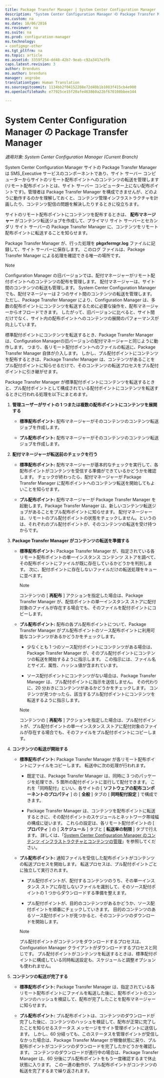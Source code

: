 ```yaml
---
title: Package Transfer Manager | System Center Configuration Manager
description: "System Center Configuration Manager の Package Transfer Manager がサイト サーバーからリモート配布ポイントにコンテンツを転送する方法を説明します。"
ms.custom: na
ms.date: 10/06/2016
ms.reviewer: na
ms.suite: na
ms.prod: configuration-manager
ms.technology:
- configmgr-other
ms.tgt_pltfrm: na
ms.topic: article
ms.assetid: 3359f254-dd48-42b7-9eab-c92a3417e3fb
caps.latest.revision: 3
author: Brenduns
ms.author: brenduns
manager: angrobe
translationtype: Human Translation
ms.sourcegitcommit: 1134bb2f04152288e72d40b1b1083f415cb4e900
ms.openlocfilehash: e77925ce15f20afe463860a22bf670108bbee344

---
```

# <a name="package-transfer-manager-in-system-center-configuration-manager"></a>System Center Configuration Manager の Package Transfer Manager

*適用対象: System Center Configuration Manager (Current Branch)*

System Center Configuration Manager サイトの Package Transfer Manager は SMS_Executive サービスのコンポーネントであり、サイト サーバー コンピューターからサイトのリモート配布ポイントへのコンテンツの転送を管理します (リモート配布ポイントとは、サイト サーバー コンピューター上にない配布ポイントです)。管理者は Package Transfer Manager を構成できませんが、どのように動作するのかを理解しておくと、コンテンツ管理インフラストラクチャを計画したり、コンテンツ配信の問題を解決したりするときに役立ちます。


サイトのリモート配布ポイントにコンテンツを配布するときは、 **配布マネージャー** がコンテンツ転送ジョブを作成して、プライマリ サイト サーバーとセカンダリ サイト サーバーの Package Transfer Manager に、コンテンツをリモート配布ポイントに転送することを知らせます。

 Package Transfer Manager が、行った処理を **pkgxfermgr.log** ファイルに記録して、サイト サーバーに保存します。 このログ ファイルは、Package Transfer Manager による処理を確認できる唯一の場所です。  

> [!NOTE]  
>  Configuration Manager の旧バージョンでは、配付マネージャーがリモート配付ポイントへのコンテンツの配布を管理します。 配付マネージャーは、サイト間のコンテンツの転送も管理します。 System Center Configuration Manager でも、配付マネージャーは 2 つのサイト間のコンテンツの転送を管理します。 ただし、Package Transfer Manager により、Configuration Manager は、多数の配布ポイントにコンテンツを転送するために必要な操作を、配布マネージャーからオフロードできます。 したがって、旧バージョンに比べると、サイト間だけでなく、サイト内の配布ポイントへのコンテンツの展開のパフォーマンスが向上しています。  

 標準配付ポイントにコンテンツを転送するとき、Package Transfer Manager は、Configuration Managerの旧バージョンの配付マネージャーと同じように動作します。 つまり、各リモート配付ポイントへのファイルの転送に、Package Transfer Manager 自体が介入します。 しかし、プル配付ポイントにコンテンツを配布するときは、Package Transfer Manager は、コンテンツがあることをプル配付ポイントに知らせるだけで、そのコンテンツの転送プロセスをプル配付ポイントに引き継がせます。  

Package Transfer Manager が標準配付ポイントにコンテンツを転送するときと、プル配付ポイントとして構成されている配付ポイントにコンテンツを転送するときに行われる処理を以下にまとめます。
1.  **管理ユーザーがサイトの 1 つまたは複数の配布ポイントにコンテンツを展開する**  

    -   **標準配布ポイント:** 配布マネージャーがそのコンテンツのコンテンツ転送ジョブを作成します。  

    -   **プル配布ポイント:** 配布マネージャーがそのコンテンツのコンテンツ転送ジョブを作成します。  

2.  **配付マネージャーが転送前のチェックを行う**  

    -   **標準配布ポイント:** 配布マネージャーが基本的なチェックを実行して、各配布ポイントがコンテンツを受信する準備ができているかどうかを確認します。 チェックが終わったら、配付マネージャーが Package Transfer Manager に配布ポイントへのコンテンツ転送を開始してもよいことを知らせます。  

    -   **プル配布ポイント:** 配布マネージャーが Package Transfer Manager を起動します。Package Transfer Manager は、新しいコンテンツ転送ジョブがあることをプル配布ポイントに知らせます。 配付マネージャーは、リモートのプル配付ポイントの状態をチェックしません。というのは、それぞれのプル配付ポイントが、そのコンテンツの転送を受け持つからです。  

3.  **Package Transfer Manager がコンテンツの転送を準備する**  

    -   **標準配布ポイント:** Package Transfer Manager が、指定されている各リモート配布ポイントの単一インスタンス コンテンツ ストアを調べて、その配布ポイントにファイルが既に存在しているかどうかを判別します。 次に、配付ポイントに存在しないファイルだけの転送処理をキューに並べます。  

        > [!NOTE]  
        >  コンテンツの [ **再配布** ] アクションを指定した場合は、Package Transfer Manager が、配信ポイントの単一インスタンス ストアに配付対象のファイルが存在する場合でも、そのファイルを配付ポイントにコピーします。  

    -   **プル配布ポイント:** 配布の各プル配布ポイントについて、Package Transfer Manager がプル配布ポイントのソース配布ポイントに利用可能なコンテンツがあるかどうかをチェックします。  

        -   少なくとも 1 つのソース配付ポイントにコンテンツがある場合は、Package Transfer Manager が、そのプル配付ポイントにコンテンツの転送を開始するように指示します。 この指示には、ファイル名とサイズ、属性、ハッシュ値が含まれています。  

        -   ソース配付ポイントにコンテンツがない場合は、Package Transfer Manager は、プル配付ポイントに指示を送信しません。 その代わりに、20 分おきにコンテンツがあるかどうかをチェックします。 コンテンツが見つかったら、該当するプル配付ポイントにコンテンツを転送するように指示します。  

        > [!NOTE]  
        >  コンテンツの [ **再配布** ] アクションを指定した場合は、プル配付ポイントが、プル配付ポイントの単一インスタンス ストアに配付対象のファイルが存在する場合でも、そのファイルをプル配付ポイントにコピーします。  

4.  **コンテンツの転送が開始する**  

    -   **標準配布ポイント:** Package Transfer Manager が各リモート配布ポイントにファイルをコピーします。 転送中に次の処理が行われます。  

        -   既定では、Package Transfer Manager は、同時に 3 つのパッケージを処理でき、5 箇所の配付ポイントに並行して配付できます。 これを「同時配付」といい、各サイトの [ **ソフトウェアの配布コンポーネントのプロパティ** ] の [ **全般** ] タブの [ **同時配付設定** ] で構成できます。  

        -   Package Transfer Manager は、コンテンツを配布ポイントに転送するときに、その配付ポイントのスケジュールとネットワーク帯域幅の構成に従います。 これらの設定は、各リモート配付ポイントの [ **プロパティ** ] の [ **スケジュール** ] タブと [ **転送率の制限** ] タブで行えます。 詳しくは、「[System Center Configuration Manager のコンテンツ インフラストラクチャとコンテンツの管理](../../../core/servers/deploy/configure/manage-content-and-content-infrastructure.md)」を参照してください。  

    -   **プル配布ポイント:** 通知ファイルを受信した配布ポイントがコンテンツの転送プロセスを開始します。 転送プロセスは、プル配付ポイントごとに独立して実行されます。  

        -   プル配付ポイントが、配付するコンテンツのうち、その単一インスタンス ストアに存在しないファイルを識別して、そのソース配付ポイントの 1 つからダウンロードする準備を整えます。  

        -   プル配付ポイントが、目的のコンテンツがあるかどうか、ソース配付ポイントを順番にチェックしていきます。 目的のコンテンツのあるソース配付ポイントが見つかると、そのコンテンツのダウンロードを開始します。  

        > [!NOTE]  
        >  プル配付ポイントがコンテンツをダウンロードするプロセスは、Configuration Manager クライアントがダウンロードするプロセスと同じです。 プル配付ポイントがコンテンツを転送するときは、標準配付ポイントに構成している同時転送設定も、スケジュールと調整オプションも使われません。  

5.  **コンテンツの転送が完了する**  

    -   **標準配布ポイント:** Package Transfer Manager は、指定されている各リモート配布ポイントにファイルを転送した後に、配布ポイントのコンテンツのハッシュを検証して、配布が完了したことを配布マネージャーに知らせます。  

    -   **プル配布ポイント:** プル配布ポイントは、コンテンツのダウンロードが完了した後に、コンテンツのハッシュを検証して、配布が正常に完了したことを知らせるステータス メッセージをサイト管理ポイントに送信します。 しかし、60 分経っても、このステータスを管理ポイントが受信しなかった場合は、Package Transfer Manager が稼働状態に戻り、プル配布ポイントがコンテンツのダウンロードを完了したかどうかを確認します。 コンテンツのダウンロードが進行中の場合は、Package Transfer Manager は、60 分後にプル配布ポイントをもう一度確認するまで休止状態に入ります。 この一連の動作が、プル配布ポイントがコンテンツの転送を完了するまで繰り返されます。  



<!--HONumber=Nov16_HO1-->


